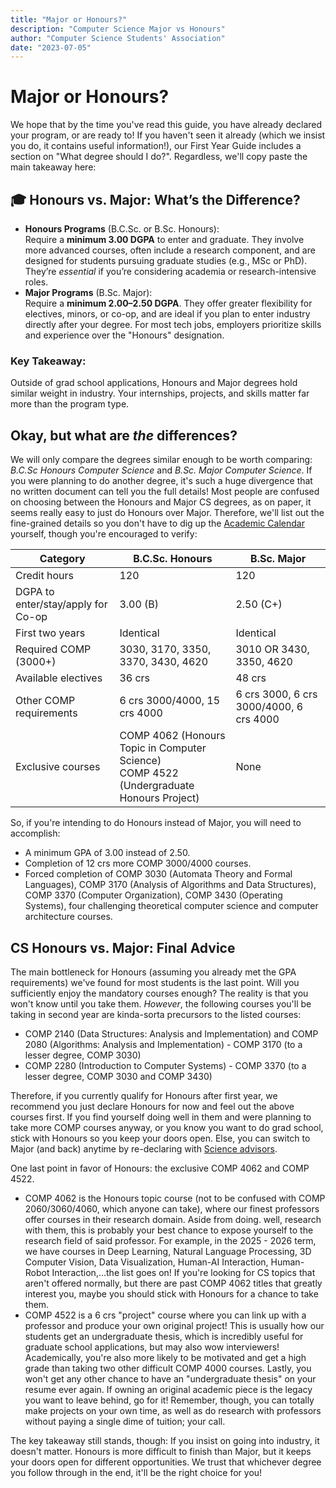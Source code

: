 ```yaml
---
title: "Major or Honours?"
description: "Computer Science Major vs Honours"
author: "Computer Science Students' Association"
date: "2023-07-05"
---
```


# Major or Honours?

We hope that by the time you've read this guide, you have already declared your program, or are ready to! If you haven't seen it already (which we insist you do, it contains useful information!), our First Year Guide includes a section on "What degree should I do?". Regardless, we'll copy paste the main takeaway here:

## 🎓 Honours vs. Major: What’s the Difference?
- **Honours Programs** (B.C.Sc. or B.Sc. Honours):  
  Require a **minimum 3.00 DGPA** to enter and graduate. They involve more advanced courses, often include a research component, and are designed for students pursuing graduate studies (e.g., MSc or PhD). They’re *essential* if you’re considering academia or research-intensive roles.  
- **Major Programs** (B.Sc. Major):  
  Require a **minimum 2.00–2.50 DGPA**. They offer greater flexibility for electives, minors, or co-op, and are ideal if you plan to enter industry directly after your degree. For most tech jobs, employers prioritize skills and experience over the "Honours" designation.  

### Key Takeaway:  
Outside of grad school applications, Honours and Major degrees hold similar weight in industry. Your internships, projects, and skills matter far more than the program type.

## Okay, but what are *the* differences?

We will only compare the degrees similar enough to be worth comparing: *B.C.Sc Honours Computer Science* and *B.Sc. Major Computer Science*. If you were planning to do another degree, it's such a huge divergence that no written document can tell you the full details! Most people are confused on choosing between the Honours and Major CS degrees, as on paper, it seems really easy to just do Honours over Major. Therefore, we'll list out the fine-grained details so you don't have to dig up the [Academic Calendar](https://umanitoba.ca/registrar/academic-calendar) yourself, though you're encouraged  to verify:

|Category|B.C.Sc. Honours|B.Sc. Major|
|--------|---------------|-----------|
|Credit hours|120|120|
|DGPA to enter/stay/apply for Co-op|3.00 (B)|2.50 (C+)|
|First two years|Identical|Identical|
|Required COMP (3000+)|3030, 3170, 3350, 3370, 3430, 4620|3010 OR 3430, 3350, 4620|
|Available electives|36 crs|48 crs|
|Other COMP requirements|6 crs 3000/4000, 15 crs 4000|6 crs 3000, 6 crs 3000/4000, 6 crs 4000|
|Exclusive courses|COMP 4062 (Honours Topic in Computer Science)<br>COMP 4522 (Undergraduate Honours Project)|None|

So, if you're intending to do Honours instead of Major, you will need to accomplish:

* A minimum GPA of 3.00 instead of 2.50.
* Completion of 12 crs more COMP 3000/4000 courses.
* Forced completion of COMP 3030 (Automata Theory and Formal Languages), COMP 3170 (Analysis of Algorithms and Data Structures), COMP 3370 (Computer Organization), COMP 3430 (Operating Systems), four challenging theoretical computer science and computer architecture courses.

## CS Honours vs. Major: Final Advice 

The main bottleneck for Honours (assuming you already met the GPA requirements) we've found for most students is the last point. Will you sufficiently enjoy the mandatory courses enough? The reality is that you won't know until you take them. *However*, the following courses you'll be taking in second year are kinda-sorta precursors to the listed courses:
* COMP 2140 (Data Structures: Analysis and Implementation) and COMP 2080 (Algorithms: Analysis and Implementation) - COMP 3170 (to a lesser degree, COMP 3030)
* COMP 2280 (Introduction to Computer Systems) - COMP 3370 (to a lesser degree, COMP 3030 and COMP 3430)

Therefore, if you currently qualify for Honours after first year, we recommend you just declare Honours for now and feel out the above courses first. If you find yourself doing well in them and were planning to take more COMP courses anyway, or you know you want to do grad school, stick with Honours so you keep your doors open. Else, you can switch to Major (and back) anytime by re-declaring with [Science advisors](https://sci.umanitoba.ca/advising/#current-students).

One last point in favor of Honours: the exclusive COMP 4062 and COMP 4522.
- COMP 4062 is the Honours topic course (not to be confused with COMP 2060/3060/4060, which anyone can take), where our finest professors offer courses in their research domain. Aside from doing. well, research with them, this is probably your best chance to expose yourself to the research field of said professor. For example, in the 2025 - 2026 term, we have courses in Deep Learning, Natural Language Processing, 3D Computer Vision, Data Visualization, Human-AI Interaction, Human-Robot Interaction,...the list goes on! If you're looking for CS topics that aren't offered normally, but there are past COMP 4062 titles that greatly interest you, maybe you should stick with Honours for a chance to take them.
- COMP 4522 is a 6 crs "project" course where you can link up with a professor and produce your own original project! This is usually how our students get an undergraduate thesis, which is incredibly useful for graduate school applications, but may also wow interviewers! Academically, you're also more likely to be motivated and get a high grade than taking two other difficult COMP 4000 courses. Lastly, you won't get any other chance to have an "undergraduate thesis" on your resume ever again. If owning an original academic piece is the legacy you want to leave behind, go for it! Remember, though, you can totally make projects on your own time, as well as do research with professors without paying a single dime of tuition; your call.

The key takeaway still stands, though: If you insist on going into industry, it doesn't matter. Honours is more difficult to finish than Major, but it keeps your doors open for different opportunities. We trust that whichever degree you follow through in the end, it'll be the right choice for you!
